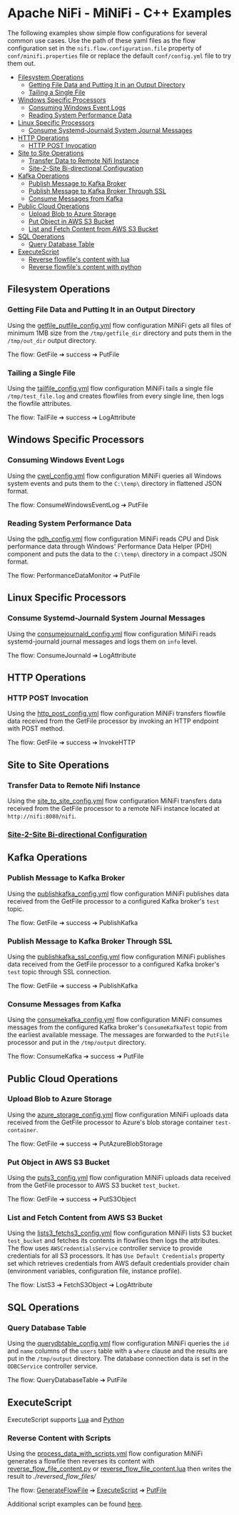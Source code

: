 <!--
  Licensed to the Apache Software Foundation (ASF) under one or more
  contributor license agreements.  See the NOTICE file distributed with
  this work for additional information regarding copyright ownership.
  The ASF licenses this file to You under the Apache License, Version 2.0
  (the "License"); you may not use this file except in compliance with
  the License.  You may obtain a copy of the License at
      http://www.apache.org/licenses/LICENSE-2.0
  Unless required by applicable law or agreed to in writing, software
  distributed under the License is distributed on an "AS IS" BASIS,
  WITHOUT WARRANTIES OR CONDITIONS OF ANY KIND, either express or implied.
  See the License for the specific language governing permissions and
  limitations under the License.
-->
# Apache NiFi - MiNiFi - C++ Examples

The following examples show simple flow configurations for several common use cases. Use the path of these yaml files as the flow configuration set in the `nifi.flow.configuration.file` property of `conf/minifi.properties` file or replace the default `conf/config.yml` file to try them out.

- [Filesystem Operations](#filesystem-operations)
  - [Getting File Data and Putting It in an Output Directory](#getting-file-data-and-putting-it-in-an-output-directory)
  - [Tailing a Single File](#tailing-a-single-file)
- [Windows Specific Processors](#windows-specific-processors)
  - [Consuming Windows Event Logs](#consuming-windows-event-logs)
  - [Reading System Performance Data](#reading-system-performance-data)
- [Linux Specific Processors](#linux-specific-processors)
  - [Consume Systemd-Journald System Journal Messages](#consume-systemd-journald-system-journal-messages)
- [HTTP Operations](#http-operations)
  - [HTTP POST Invocation](#http-post-invocation)
- [Site to Site Operations](#site-to-site-operations)
  - [Transfer Data to Remote Nifi Instance](#transfer-data-to-remote-nifi-instance)
  - [Site-2-Site Bi-directional Configuration](#site-2-site-bi-directional-configuration)
- [Kafka Operations](#kafka-operations)
  - [Publish Message to Kafka Broker](#publish-message-to-kafka-broker)
  - [Publish Message to Kafka Broker Through SSL](#publish-message-to-kafka-broker-through-ssl)
  - [Consume Messages from Kafka](#consume-messages-from-kafka)
- [Public Cloud Operations](#public-cloud-operations)
  - [Upload Blob to Azure Storage](#upload-blob-to-azure-storage)
  - [Put Object in AWS S3 Bucket](#put-object-in-aws-s3-bucket)
  - [List and Fetch Content from AWS S3 Bucket](#list-and-fetch-content-from-aws-s3-bucket)
- [SQL Operations](#sql-operations)
  - [Query Database Table](#query-database-table)
- [ExecuteScript](#ExecuteScript)
  - [Reverse flowfile's content with lua](#reverse-content-with-lua)
  - [Reverse flowfile's content with python](#reverse-content-with-python)

## Filesystem Operations

### Getting File Data and Putting It in an Output Directory

Using the [getfile_putfile_config.yml](getfile_putfile_config.yml) flow configuration MiNiFi gets all files of minimum 1MB size from the `/tmp/getfile_dir` directory and puts them in the `/tmp/out_dir` output directory.

The flow: GetFile &#10132; success &#10132; PutFile

### Tailing a Single File

Using the [tailfile_config.yml](tailfile_config.yml) flow configuration MiNiFi tails a single file `/tmp/test_file.log` and creates flowfiles from every single line, then logs the flowfile attributes.

The flow: TailFile &#10132; success &#10132; LogAttribute

## Windows Specific Processors

### Consuming Windows Event Logs

Using the [cwel_config.yml](cwel_config.yml) flow configuration MiNiFi queries all Windows system events and puts them to the `C:\temp\` directory in flattened JSON format.

The flow: ConsumeWindowsEventLog &#10132; PutFile

### Reading System Performance Data

Using the [pdh_config.yml](pdh_config.yml) flow configuration MiNiFi reads CPU and Disk performance data through Windows' Performance Data Helper (PDH) component and puts the data to the `C:\temp\` directory in a compact JSON format.

The flow: PerformanceDataMonitor &#10132; PutFile

## Linux Specific Processors

### Consume Systemd-Journald System Journal Messages

Using the [consumejournald_config.yml](consumejournald_config.yml) flow configuration MiNiFi reads systemd-journald journal messages and logs them on `info` level.

The flow: ConsumeJournald &#10132; LogAttribute

## HTTP Operations

### HTTP POST Invocation

Using the [http_post_config.yml](http_post_config.yml) flow configuration MiNiFi transfers flowfile data received from the GetFile processor by invoking an HTTP endpoint with POST method.

The flow: GetFile &#10132; success &#10132; InvokeHTTP

## Site to Site Operations

### Transfer Data to Remote Nifi Instance

Using the [site_to_site_config.yml](site_to_site_config.yml) flow configuration MiNiFi transfers data received from the GetFile processor to a remote NiFi instance located at `http://nifi:8080/nifi`.

### [Site-2-Site Bi-directional Configuration](BidirectionalSiteToSite/README.md)

## Kafka Operations

### Publish Message to Kafka Broker

Using the [publishkafka_config.yml](publishkafka_config.yml) flow configuration MiNiFi publishes data received from the GetFile processor to a configured Kafka broker's `test` topic.

The flow: GetFile &#10132; success &#10132; PublishKafka

### Publish Message to Kafka Broker Through SSL

Using the [publishkafka_ssl_config.yml](publishkafka_ssl_config.yml) flow configuration MiNiFi publishes data received from the GetFile processor to a configured Kafka broker's `test` topic through SSL connection.

The flow: GetFile &#10132; success &#10132; PublishKafka

### Consume Messages from Kafka

Using the [consumekafka_config.yml](consumekafka_config.yml) flow configuration MiNiFi consumes messages from the configured Kafka broker's `ConsumeKafkaTest` topic from the earliest available message. The messages are forwarded to the `PutFile` processor and put in the `/tmp/output` directory.

The flow: ConsumeKafka &#10132; success &#10132; PutFile

## Public Cloud Operations

### Upload Blob to Azure Storage

Using the [azure_storage_config.yml](azure_storage_config.yml) flow configuration MiNiFi uploads data received from the GetFile processor to Azure's blob storage container `test-container`.

The flow: GetFile &#10132; success &#10132; PutAzureBlobStorage

### Put Object in AWS S3 Bucket

Using the [puts3_config.yml](puts3_config.yml) flow configuration MiNiFi uploads data received from the GetFile processor to AWS S3 bucket `test_bucket`.

The flow: GetFile &#10132; success &#10132; PutS3Object

### List and Fetch Content from AWS S3 Bucket

Using the [lists3_fetchs3_config.yml](lists3_fetchs3_config.yml) flow configuration MiNiFi lists S3 bucket `test_bucket` and fetches its contents in flowfiles then logs the attributes. The flow uses `AWSCredentialsService` controller service to provide credentials for all S3 processors. It has `Use Default Credentials` property set which retrieves credentials from AWS default credentials provider chain (environment variables, configuration file, instance profile).

The flow: ListS3 &#10132; FetchS3Object &#10132; LogAttribute

## SQL Operations

### Query Database Table

Using the [querydbtable_config.yml](querydbtable_config.yml) flow configuration MiNiFi queries the `id` and `name` columns of the `users` table with a `where` clause and the results are put in the `/tmp/output` directory. The database connection data is set in the `ODBCService` controller service.

The flow: QueryDatabaseTable &#10132; PutFile

## ExecuteScript

ExecuteScript supports [Lua](https://www.lua.org/) and [Python](https://www.python.org/)

### Reverse Content with Scripts

Using the [process_data_with_scripts.yml](process_data_with_scripts.yml) flow configuration MiNiFi generates a flowfile
then reverses its content with [reverse_flow_file_content.py](scripts/python/reverse_flow_file_content.py) or [reverse_flow_file_content.lua](scripts/lua/reverse_flow_file_content.lua) 
then writes the result to _./reversed_flow_files/_

The flow: [GenerateFlowFile](../PROCESSORS.md#generateflowfile) &#10132; [ExecuteScript](../PROCESSORS.md#executescript) &#10132;  [PutFile](../PROCESSORS.md#putfile) 

Additional script examples can be found [here](scripts/README.md).
